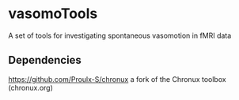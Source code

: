 # vasomoTools
A set of tools for investigating spontaneous vasomotion in fMRI data

## Dependencies
https://github.com/Proulx-S/chronux a fork of the Chronux toolbox (chronux.org)
